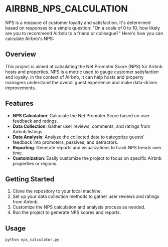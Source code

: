 # AIRBNB_NPS_CALCULATION
 NPS is a measure of customer loyalty and satisfaction. It's determined based on responses to a simple question: "On a scale of 0 to 10, how likely are you to recommend Airbnb to a friend or colleague?" Here's how you can calculate Airbnb's NPS:




## Overview

This project is aimed at calculating the Net Promoter Score (NPS) for Airbnb hosts and properties. NPS is a metric used to gauge customer satisfaction and loyalty. In the context of Airbnb, it can help hosts and property managers understand the overall guest experience and make data-driven improvements.

## Features

- **NPS Calculation**: Calculate the Net Promoter Score based on user feedback and ratings.
- **Data Collection**: Gather user reviews, comments, and ratings from Airbnb listings.
- **Data Analysis**: Analyze the collected data to categorize guests' feedback into promoters, passives, and detractors.
- **Reporting**: Generate reports and visualizations to track NPS trends over time.
- **Customization**: Easily customize the project to focus on specific Airbnb properties or regions.

## Getting Started

1. Clone the repository to your local machine.
2. Set up your data collection methods to gather user reviews and ratings from Airbnb.
3. Customize the NPS calculation and analysis process as needed.
4. Run the project to generate NPS scores and reports.

## Usage

```bash
python nps_calculator.py
